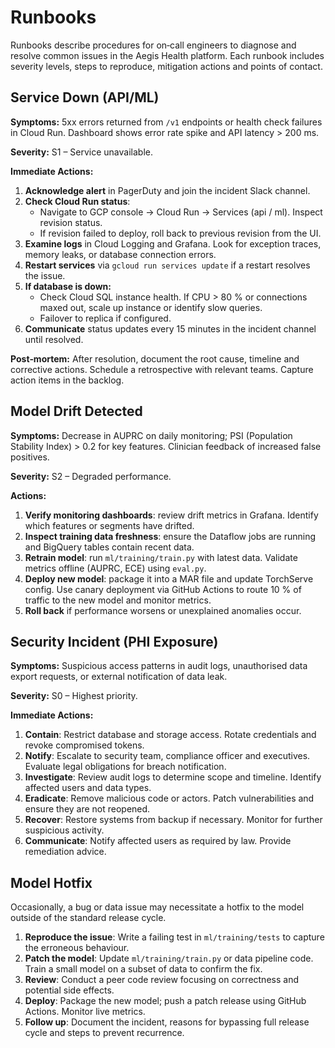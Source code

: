 # Runbooks

Runbooks describe procedures for on‑call engineers to diagnose and resolve common issues in the Aegis Health platform. Each runbook includes severity levels, steps to reproduce, mitigation actions and points of contact.

## Service Down (API/ML)

**Symptoms:** 5xx errors returned from `/v1` endpoints or health check failures in Cloud Run. Dashboard shows error rate spike and API latency > 200 ms.

**Severity:** S1 – Service unavailable.

**Immediate Actions:**

1. **Acknowledge alert** in PagerDuty and join the incident Slack channel.
2. **Check Cloud Run status**:
   * Navigate to GCP console → Cloud Run → Services (api / ml). Inspect revision status.
   * If revision failed to deploy, roll back to previous revision from the UI.
3. **Examine logs** in Cloud Logging and Grafana. Look for exception traces, memory leaks, or database connection errors.
4. **Restart services** via `gcloud run services update` if a restart resolves the issue.
5. **If database is down:**
   * Check Cloud SQL instance health. If CPU > 80 % or connections maxed out, scale up instance or identify slow queries.
   * Failover to replica if configured.
6. **Communicate** status updates every 15 minutes in the incident channel until resolved.

**Post‑mortem:** After resolution, document the root cause, timeline and corrective actions. Schedule a retrospective with relevant teams. Capture action items in the backlog.

## Model Drift Detected

**Symptoms:** Decrease in AUPRC on daily monitoring; PSI (Population Stability Index) > 0.2 for key features. Clinician feedback of increased false positives.

**Severity:** S2 – Degraded performance.

**Actions:**

1. **Verify monitoring dashboards**: review drift metrics in Grafana. Identify which features or segments have drifted.
2. **Inspect training data freshness**: ensure the Dataflow jobs are running and BigQuery tables contain recent data.
3. **Retrain model**: run `ml/training/train.py` with latest data. Validate metrics offline (AUPRC, ECE) using `eval.py`.
4. **Deploy new model**: package it into a MAR file and update TorchServe config. Use canary deployment via GitHub Actions to route 10 % of traffic to the new model and monitor metrics.
5. **Roll back** if performance worsens or unexplained anomalies occur.

## Security Incident (PHI Exposure)

**Symptoms:** Suspicious access patterns in audit logs, unauthorised data export requests, or external notification of data leak.

**Severity:** S0 – Highest priority.

**Immediate Actions:**

1. **Contain**: Restrict database and storage access. Rotate credentials and revoke compromised tokens.
2. **Notify**: Escalate to security team, compliance officer and executives. Evaluate legal obligations for breach notification.
3. **Investigate**: Review audit logs to determine scope and timeline. Identify affected users and data types.
4. **Eradicate**: Remove malicious code or actors. Patch vulnerabilities and ensure they are not reopened.
5. **Recover**: Restore systems from backup if necessary. Monitor for further suspicious activity.
6. **Communicate**: Notify affected users as required by law. Provide remediation advice.

## Model Hotfix

Occasionally, a bug or data issue may necessitate a hotfix to the model outside of the standard release cycle.

1. **Reproduce the issue**: Write a failing test in `ml/training/tests` to capture the erroneous behaviour.
2. **Patch the model**: Update `ml/training/train.py` or data pipeline code. Train a small model on a subset of data to confirm the fix.
3. **Review**: Conduct a peer code review focusing on correctness and potential side effects.
4. **Deploy**: Package the new model; push a patch release using GitHub Actions. Monitor live metrics.
5. **Follow up**: Document the incident, reasons for bypassing full release cycle and steps to prevent recurrence.
